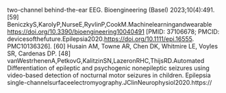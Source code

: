 two-channel behind-the-ear EEG. Bioengineering (Basel) 2023;10(4):491. [59] BeniczkyS,KarolyP,NurseE,RyvlinP,CookM.Machinelearningandwearable
https://doi.org/10.3390/bioengineering10040491 [PMID: 37106678; PMCID: devicesofthefuture.Epilepsia2020.https://doi.org/10.1111/epi.16555.
PMC10136326]. [60] Husain AM, Towne AR, Chen DK, Whitmire LE, Voyles SR, Cardenas DP.
[48] vanWestrhenenA,PetkovG,KalitzinSN,LazeronRHC,ThijsRD.Automated Differentiation of epileptic and psychogenic nonepileptic seizures using
video-based detection of nocturnal motor seizures in children. Epilepsia single-channelsurfaceelectromyography.JClinNeurophysiol2020.https://